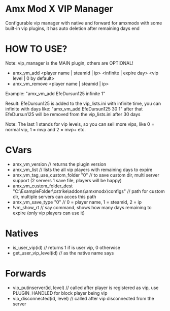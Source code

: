 # Amx Mod X VIP Manager
Configurable vip manager with native and forward for amxmodx with some built-in vip plugins, it has auto deletion after remaining days end

# HOW TO USE?
Note: vip_manager is the MAIN plugin, others are OPTIONAL!

- amx_vm_add <player name | steamid | ip> <infinite | expire day> <vip level | 0 by default>
- amx_vm_remove <player name | steamid | ip>

Example: "amx_vm_add EfeDursun125 infinite 1"

Result: EfeDursun125 is added to the vip_lists.ini with infinite time, you can infinite with days like: "amx_vm_add EfeDursun125 30 1" after that EfeDursun125 will be removed from the vip_lists.ini after 30 days

Note: The last 1 stands for vip levels, so you can sell more vips, like 0 = normal vip, 1 = mvp and 2 = mvp+ etc.

# CVars
- amx_vm_version // returns the plugin version
- amx_vm_list // lists the all vip players with remaining days to expire
- amx_vm_tag_use_custom_folder "0" // to save custom dir, multi server support (2 servers 1 save file, players will be happy)
- amx_vm_custom_folder_dest "C:\ExampleFolder\cstrike\addons\amxmodx\configs" // path for custom dir, multiple servers can acces this path
- amx_vm_save_type "0" // 0 = player name, 1 = steamid, 2 = ip
- !vm_show_rt // say command, shows how many days remaining to expire (only vip players can use it)

# Natives
- is_user_vip(id) // returns 1 if is user vip, 0 otherwise
- get_user_vip_level(id) // as the native name says

# Forwards
- vip_putinserver(id, level) // called after player is registered as vip, use PLUGIN_HANDLED for block player being vip
- vip_disconnected(id, level) // called after vip disconnected from the server

